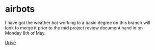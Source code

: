 # airbots

I have got the weather bot working to a basic degree on this branch will look to merge it prior to the mid project review document hand in on Monday 8th of May.

[Drive](https://drive.google.com/drive/folders/0B46_S_7Gl5_rTGlwYjUwTk5oOTQ?usp=sharing)

